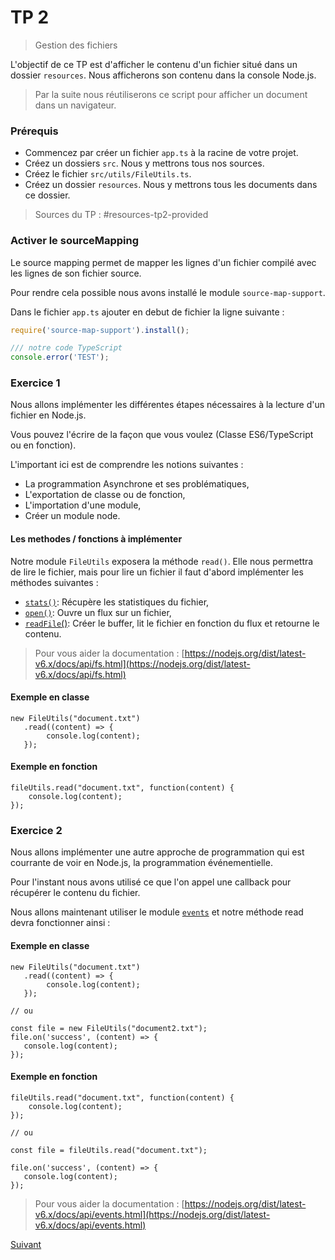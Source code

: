# TP 2 
> Gestion des fichiers

L'objectif de ce TP est d'afficher le contenu d'un fichier situé dans un dossier `resources`.
Nous afficherons son contenu  dans la console Node.js.

> Par la suite nous réutiliserons ce script pour afficher un document dans un navigateur.

### Prérequis

 * Commencez par créer un fichier `app.ts` à la racine de votre projet.
 * Créez un dossiers `src`. Nous y mettrons tous nos sources.
 * Créez le fichier `src/utils/FileUtils.ts`.
 * Créez un dossier `resources`. Nous y mettrons tous les documents dans ce dossier.
 
> Sources du TP : #resources-tp2-provided

### Activer le sourceMapping

Le source mapping permet de mapper les lignes d'un fichier compilé avec les lignes de son fichier source.

Pour rendre cela possible nous avons installé le module `source-map-support`.

Dans le fichier `app.ts` ajouter en debut de fichier la ligne suivante :

```typescript
require('source-map-support').install();

/// notre code TypeScript
console.error('TEST');
```

### Exercice 1

Nous allons implémenter les différentes étapes nécessaires à la lecture d'un fichier en Node.js.

Vous pouvez l'écrire de la façon que vous voulez (Classe ES6/TypeScript ou en fonction).

L'important ici est de comprendre les notions suivantes :

* La programmation Asynchrone et ses problématiques,
* L'exportation de classe ou de fonction,
* L'importation d'une module,
* Créer un module node.

#### Les methodes / fonctions à implémenter

Notre module `FileUtils` exposera la méthode `read()`. Elle nous permettra de lire 
le fichier, mais pour lire un fichier il faut d'abord implémenter 
les méthodes suivantes :

* [`stats()`](https://nodejs.org/dist/latest-v6.x/docs/api/fs.html#fs_fs_stat_path_callback): Récupère les statistiques du fichier,
* [`open()`](https://nodejs.org/dist/latest-v6.x/docs/api/fs.html#fs_fs_open_path_flags_mode_callback): Ouvre un flux sur un fichier,
* [`readFile`()](https://nodejs.org/dist/latest-v6.x/docs/api/fs.html#fs_fs_read_fd_buffer_offset_length_position_callback): Créer le buffer, lit le fichier en fonction du flux et retourne le contenu.

> Pour vous aider la documentation : [https://nodejs.org/dist/latest-v6.x/docs/api/fs.html](https://nodejs.org/dist/latest-v6.x/docs/api/fs.html)

#### Exemple en classe

```
new FileUtils("document.txt")
   .read((content) => {
        console.log(content);
   });
```

#### Exemple en fonction

```
fileUtils.read("document.txt", function(content) {
    console.log(content);
});
```

### Exercice 2

Nous allons implémenter une autre approche de programmation qui est courrante de voir en Node.js, la programmation événementielle.

Pour l'instant nous avons utilisé ce que l'on appel une callback pour récupérer le contenu du fichier.

Nous allons maintenant utiliser le module [`events`](https://nodejs.org/dist/latest-v6.x/docs/api/events.html) et notre méthode read devra fonctionner ainsi :

#### Exemple en classe

```
new FileUtils("document.txt")
   .read((content) => {
        console.log(content);
   });
   
// ou
   
const file = new FileUtils("document2.txt");   
file.on('success', (content) => {
   console.log(content);
});
```

#### Exemple en fonction

```
fileUtils.read("document.txt", function(content) {
    console.log(content);
});

// ou

const file = fileUtils.read("document.txt");

file.on('success', (content) => {
   console.log(content);
});
```

> Pour vous aider la documentation : [https://nodejs.org/dist/latest-v6.x/docs/api/events.html](https://nodejs.org/dist/latest-v6.x/docs/api/events.html)

[Suivant](tp3-express-installation.md)